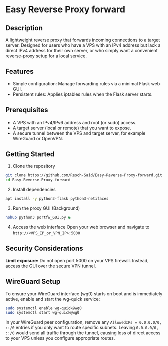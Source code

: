 # Easy Reverse Proxy forward

## Description
A lightweight reverse proxy that forwards incoming connections to a target server. Designed for users who have a VPS with an IPv4 address but lack a direct IPv4 address for their own server, or who simply want a convenient reverse-proxy setup for a local service.

## Features
- Simple configuration: Manage forwarding rules via a minimal Flask web GUI.
- Persistent rules: Applies iptables rules when the Flask server starts.

## Prerequisites
- A VPS with an IPv4/IPv6 address and root (or sudo) access.
- A target server (local or remote) that you want to expose.
- A secure tunnel between the VPS and target server, for example WireGuard or OpenVPN.

## Getting Started
1. Clone the repository
```bash
git clone https://github.com/Resch-Said/Easy-Reverse-Proxy-forward.git
cd Easy-Reverse-Proxy-forward
```

2. Install dependencies
```bash
apt install -y python3-flask python3-netifaces
```

3. Run the proxy GUI (Background)
```bash
nohup python3 portfw_GUI.py &
```

4. Access the web interface
   Open your web browser and navigate to `http://<VPS_IP_or_VPN_IP>:5000`

## Security Considerations
**Limit exposure:** Do not open port 5000 on your VPS firewall. Instead, access the GUI over the secure VPN tunnel.

## WireGuard Setup
To ensure your WireGuard interface (wg0) starts on boot and is immediately active, enable and start the wg-quick service:
```bash
sudo systemctl enable wg-quick@wg0
sudo systemctl start wg-quick@wg0
```

In your WireGuard peer configuration, remove any `AllowedIPs = 0.0.0.0/0, ::/0` entries if you only want to route specific subnets. Leaving `0.0.0.0/0, ::/0` would send all traffic through the tunnel, causing loss of direct access to your VPS unless you configure appropriate routes.
